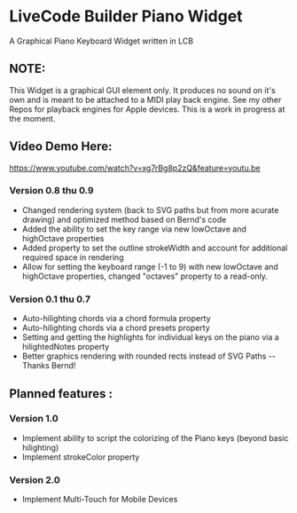 # LiveCode Builder Piano Widget
A Graphical Piano Keyboard Widget written in LCB

## NOTE: 

This Widget is a graphical GUI element only. It produces no sound on it's own and is meant to be attached to a MIDI play back engine.
See my other Repos for playback engines for Apple devices. This is a work in progress at the moment.
 
## Video Demo Here:
https://www.youtube.com/watch?v=xg7rBg8p2zQ&feature=youtu.be

### Version 0.8 thu 0.9
- Changed rendering system (back to SVG paths but from more acurate drawing) and optimized method based on Bernd's code
- Added the ability to set the key range via new lowOctave and highOctave properties
- Added property to set the outline strokeWidth and account for additional required space in rendering
- Allow for setting the keyboard range (-1 to 9) with new lowOctave and highOctave properties, changed "octaves" property to a read-only.

### Version 0.1 thu 0.7

- Auto-hilighting chords via a chord formula property
- Auto-hilighting chords via a chord presets property
- Setting and getting the highlights for individual keys on the piano via a hilightedNotes property
- Better graphics rendering with rounded rects instead of SVG Paths -- Thanks Bernd!

## Planned features :

### Version 1.0
- Implement ability to script the colorizing of the Piano keys (beyond basic hilighting)
- Implement strokeColor property

### Version 2.0
- Implement Multi-Touch for Mobile Devices

